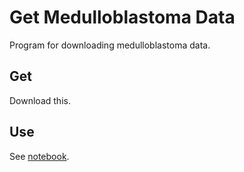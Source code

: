 # Get Medulloblastoma Data

Program for downloading medulloblastoma data.

## Get

Download this.

## Use

See [notebook](notebook).
